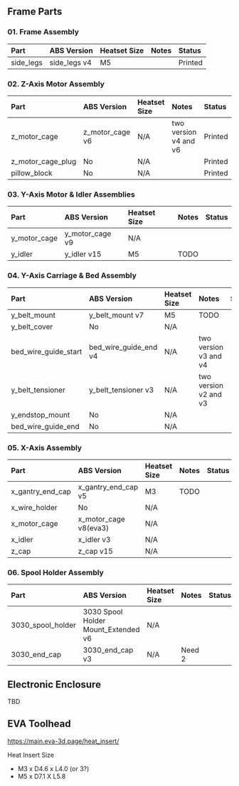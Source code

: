 

## Frame Parts
### 01. Frame Assembly
|Part|ABS Version|Heatset Size|Notes|Status|
|:---|:---|:---|:---|:---|
|side_legs|side_legs v4|M5||Printed|

### 02. Z-Axis Motor Assembly
|Part|ABS Version|Heatset Size|Notes|Status|
|:---|:---|:---|:---|:---|
|z_motor_cage|z_motor_cage v6|N/A|two version v4 and v6|Printed|
|z_motor_cage_plug|No|N/A||Printed|
|pillow_block|No|N/A||Printed|

### 03. Y-Axis Motor & Idler Assemblies
|Part|ABS Version|Heatset Size|Notes|Status|
|:---|:---|:---|:---|:---|
|y_motor_cage|y_motor_cage v9|N/A|||
|y_idler|y_idler v15|M5|TODO||

### 04. Y-Axis Carriage & Bed Assembly
|Part|ABS Version|Heatset Size|Notes|Status|
|:---|:---|:---|:---|:---|
|y_belt_mount|y_belt_mount v7|M5|TODO||
|y_belt_cover|No|N/A|||
|bed_wire_guide_start|bed_wire_guide_end v4|N/A|two version v3 and v4||
|y_belt_tensioner|y_belt_tensioner v3|N/A|two version v2 and v3||
|y_endstop_mount|No|N/A|||
|bed_wire_guide_end|No|N/A|||

### 05. X-Axis Assembly
|Part|ABS Version|Heatset Size|Notes|Status|
|:---|:---|:---|:---|:---|
|x_gantry_end_cap|x_gantry_end_cap v5|M3|TODO||
|x_wire_holder|No|N/A|||
|x_motor_cage|x_motor_cage v8(eva3)|N/A|||
|x_idler|x_idler v3|N/A|||
|z_cap|z_cap v15|N/A|||

### 06. Spool Holder Assembly
|Part|ABS Version|Heatset Size|Notes|Status|
|:---|:---|:---|:---|:---|
|3030_spool_holder|3030 Spool Holder Mount_Extended v6|N/A|||
|3030_end_cap|3030_end_cap v3|N/A|Need 2||

## Electronic Enclosure
TBD

## EVA Toolhead
https://main.eva-3d.page/heat_insert/

Heat Insert Size
- M3 x D4.6 x L4.0 (or 3?)
- M5 x D7.1 X L5.8
